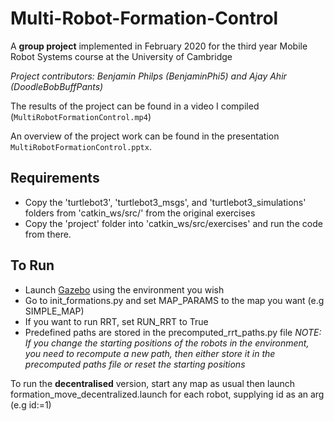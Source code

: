 # Multi-Robot-Formation-Control

A **group project** implemented in February 2020 for the third year Mobile Robot Systems course at the University of Cambridge

*Project contributors: Benjamin Philps (BenjaminPhi5) and Ajay Ahir (DoodleBobBuffPants)*

The results of the project can be found in a video I compiled (`MultiRobotFormationControl.mp4`)

An overview of the project work can be found in the presentation `MultiRobotFormationControl.pptx`.

## Requirements
- Copy the 'turtlebot3', 'turtlebot3_msgs', and 'turtlebot3_simulations' folders from 'catkin_ws/src/' from the original exercises
- Copy the 'project' folder into 'catkin_ws/src/exercises' and run the code from there.

## To Run
- Launch [Gazebo](http://gazebosim.org) using the environment you wish
- Go to init_formations.py and set MAP_PARAMS to the map you want (e.g SIMPLE_MAP)
- If you want to run RRT, set RUN_RRT to True
- Predefined paths are stored in the precomputed_rrt_paths.py file
*NOTE: If you change the starting positions of the robots in the environment, you need to recompute a new path, then either store it in the precomputed paths file or reset the starting positions*

To run the **decentralised** version, start any map as usual then launch formation_move_decentralized.launch for each robot, supplying id as an arg (e.g id:=1)

